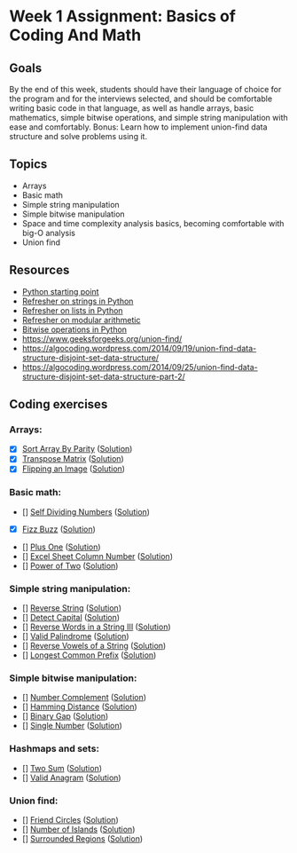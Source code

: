 # Week 1 Assignment: Basics of Coding And Math


## Goals
By the end of this week, students should have their language of choice for the program and for the interviews selected, and should be comfortable writing basic code in that language, as well as handle arrays, basic mathematics, simple bitwise operations, and simple string manipulation with ease and comfortably.
Bonus: Learn how to implement union-find data structure and solve problems using it.
## Topics
- Arrays
- Basic math
- Simple string manipulation
- Simple bitwise manipulation
- Space and time complexity analysis basics, becoming comfortable with big-O analysis
- Union find

## Resources
- [Python starting point](https://www.learnpython.org)
- [Refresher on strings in Python](https://developers.google.com/edu/python/strings)
- [Refresher on lists in Python](https://developers.google.com/edu/python/lists)
- [Refresher on modular arithmetic](https://www.khanacademy.org/computing/computer-science/cryptography/modarithmetic/a/what-is-modular-arithmetic)
- [Bitwise operations in Python](https://wiki.python.org/moin/BitwiseOperators)
- https://www.geeksforgeeks.org/union-find/
- https://algocoding.wordpress.com/2014/09/19/union-find-data-structure-disjoint-set-data-structure/
- https://algocoding.wordpress.com/2014/09/25/union-find-data-structure-disjoint-set-data-structure-part-2/



## Coding exercises
### Arrays:
- [x] [Sort Array By Parity](https://leetcode.com/problems/sort-array-by-parity) ([Solution]())
- [x] [Transpose Matrix](https://leetcode.com/problems/transpose-matrix) ([Solution]())
- [x] [Flipping an Image](https://leetcode.com/problems/flipping-an-image) ([Solution]())

### Basic math:
- [] [Self Dividing Numbers](https://leetcode.com/problems/self-dividing-numbers) ([Solution]())
- [x] [Fizz Buzz](https://leetcode.com/problems/fizz-buzz) ([Solution](fizz-buzz.py))
- [] [Plus One](https://leetcode.com/problems/plus-one) ([Solution]())
- [] [Excel Sheet Column Number](https://leetcode.com/problems/excel-sheet-column-number) ([Solution]())
- [] [Power of Two](https://leetcode.com/problems/power-of-two) ([Solution]())

### Simple string manipulation:
- [] [Reverse String](https://leetcode.com/problems/reverse-string) ([Solution]())
- [] [Detect Capital](https://leetcode.com/problems/detect-capital) ([Solution]())
- [] [Reverse Words in a String III](https://leetcode.com/problems/reverse-words-in-a-string-iii) ([Solution]())
- [] [Valid Palindrome](https://leetcode.com/problems/valid-palindrome) ([Solution]())
- [] [Reverse Vowels of a String](https://leetcode.com/problems/reverse-vowels-of-a-string) ([Solution]())
- [] [Longest Common Prefix](https://leetcode.com/problems/longest-common-prefix) ([Solution]())

### Simple bitwise manipulation:
- [] [Number Complement](https://leetcode.com/problems/number-complement) ([Solution]())
- [] [Hamming Distance](https://leetcode.com/problems/hamming-distance/) ([Solution]())
- [] [Binary Gap](https://leetcode.com/problems/binary-gap) ([Solution]())
- [] [Single Number](https://leetcode.com/problems/single-number) ([Solution]())

### Hashmaps and sets:
- [] [Two Sum](https://leetcode.com/problems/two-sum/) ([Solution]())
- [] [Valid Anagram](https://leetcode.com/problems/valid-anagram/) ([Solution]())

### Union find:
- [] [Friend Circles](https://leetcode.com/problems/friend-circles) ([Solution]())
- [] [Number of Islands](https://leetcode.com/problems/number-of-islands) ([Solution]())
- [] [Surrounded Regions](https://leetcode.com/problems/surrounded-regions) ([Solution]())
